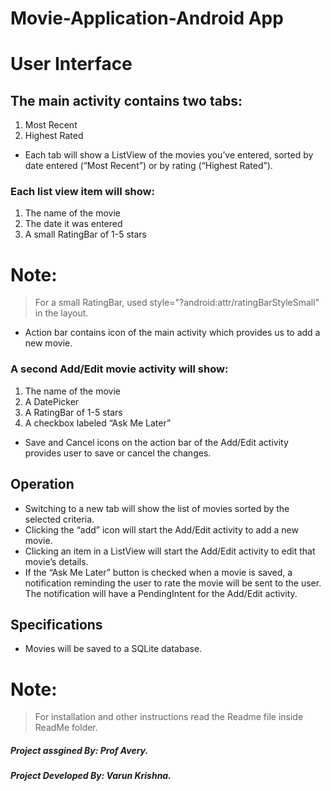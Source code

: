 # Movie-Application-Android App


# User Interface
## The main activity contains two tabs:
1. Most Recent
2. Highest Rated
* Each tab will show a ListView of the movies you’ve entered, sorted by date entered (“Most Recent”) or by rating (“Highest Rated”).
### Each list view item will show:
1. The name of the movie
2. The date it was entered
3. A small RatingBar of 1-5 stars
# Note: 
> For a small RatingBar, used style="?android:attr/ratingBarStyleSmall" in the layout.
* Action bar contains icon of the main activity which provides us to add a new movie.

### A second Add/Edit movie activity will show:
1. The name of the movie
2. A DatePicker
3. A RatingBar of 1-5 stars
4. A checkbox labeled “Ask Me Later”

* Save and Cancel icons on the action bar of the Add/Edit activity provides user to save or cancel the changes.

## Operation
* Switching to a new tab will show the list of movies sorted by the selected criteria.
* Clicking the “add” icon will start the Add/Edit activity to add a new movie.
* Clicking an item in a ListView will start the Add/Edit activity to edit that movie’s details.
* If the “Ask Me Later” button is checked when a movie is saved, a notification reminding the user to rate the movie will be sent to the user. The notification will have a PendingIntent for the Add/Edit activity.

## Specifications
* Movies will be saved to a SQLite database. 
# Note: 
> For installation and other instructions read the Readme file inside ReadMe folder. 


##### Project assgined By: Prof Avery.
##### Project Developed By: Varun Krishna.
